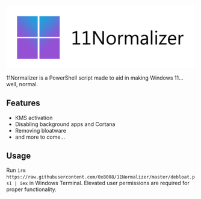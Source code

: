 ![11Normalizer logo](assets/logo.png)

11Normalizer is a PowerShell script made to aid in making Windows 11... well, normal.

## Features

 - KMS activation
 - Disabling background apps and Cortana
 - Removing bloatware
 - and more to come...

## Usage
Run `irm https://raw.githubusercontent.com/0x8008/11Normalizer/master/debloat.ps1 | iex` in Windows Terminal. Elevated user permissions are required for proper functionality.

